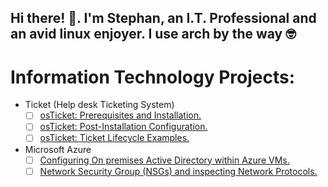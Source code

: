 ## Hi there! 👋. I'm Stephan, an I.T. Professional and an avid linux enjoyer. I use arch by the way 🤓

# Information Technology Projects:  
- Ticket (Help desk Ticketing System)  
    - [ ] [osTicket: Prerequisites and Installation.](https://github.com/stephan-agwai/Ticket.git)  
    - [ ] [osTicket: Post-Installation Configuration.](https://github.com/stephan-agwai/post-install.git)  
    - [ ] [osTicket: Ticket Lifecycle Examples.](https://github.com/stephan-agwai/ticket-lifecycle.git)  
- Microsoft Azure  
    - [ ] [Configuring On premises Active Directory within Azure VMs.](https://github.com/stephan-agwai/configuring-active-directory.git)  
    - [ ] [Network Security Group (NSGs) and inspecting Network Protocols.](https://github.com/stephan-agwai/Microsoft-Azure.git) 
<!--
**stephan-agwai/stephan-agwai** is a ✨ _special_ ✨ repository because its `README.md` (this file) appears on your GitHub profile.

Here are some ideas to get you started:

- 🔭 I’m currently working on ...
- 🌱 I’m currently learning ...
- 👯 I’m looking to collaborate on ...
- 🤔 I’m looking for help with ...
- 💬 Ask me about ...
- 📫 How to reach me: ...
- 😄 Pronouns: ...
- ⚡ Fun fact: ...
-->
